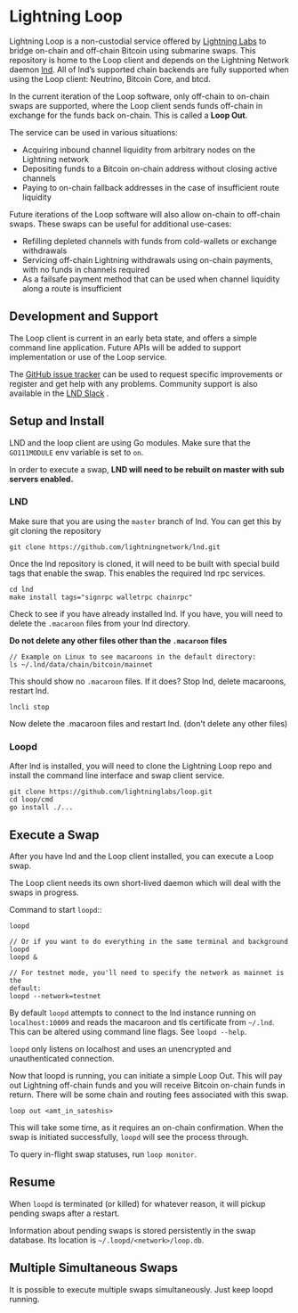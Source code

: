 # Lightning Loop
 
Lightning Loop is a non-custodial service offered by
[Lightning Labs](https://lightning.engineering/) to bridge on-chain and
off-chain Bitcoin using submarine swaps. This repository is home to the Loop
client and depends on the Lightning Network daemon
[lnd](https://github.com/lightningnetwork/lnd). All of lnd’s supported chain
backends are fully supported when using the Loop client: Neutrino, Bitcoin
Core, and btcd.

In the current iteration of the Loop software, only off-chain to on-chain
swaps are supported, where the Loop client sends funds off-chain in
exchange for the funds back on-chain. This is called a **Loop Out**.

The service can be used in various situations:

- Acquiring inbound channel liquidity from arbitrary nodes on the Lightning
    network
- Depositing funds to a Bitcoin on-chain address without closing active
    channels
- Paying to on-chain fallback addresses in the case of insufficient route
    liquidity

Future iterations of the Loop software will also allow on-chain to off-chain
swaps. These swaps can be useful for additional use-cases:

- Refilling depleted channels with funds from cold-wallets or exchange
    withdrawals
- Servicing off-chain Lightning withdrawals using on-chain payments, with no
    funds in channels required
- As a failsafe payment method that can be used when channel liquidity along a
    route is insufficient

## Development and Support

The Loop client is current in an early beta state, and offers a simple command
line application. Future APIs will be added to support implementation or use of
the Loop service.

The [GitHub issue tracker](https://github.com/lightninglabs/loop/issues) can be
used to request specific improvements or register and get help with any
problems. Community support is also available in the
[LND Slack](https://join.slack.com/t/lightningcommunity/shared_invite/enQtMzQ0OTQyNjE5NjU1LWRiMGNmOTZiNzU0MTVmYzc1ZGFkZTUyNzUwOGJjMjYwNWRkNWQzZWE3MTkwZjdjZGE5ZGNiNGVkMzI2MDU4ZTE)
.

## Setup and Install

LND and the loop client are using Go modules. Make sure that the `GO111MODULE`
env variable is set to `on`.

In order to execute a swap, **LND will need to be rebuilt on master with sub
servers enabled.**

### LND

Make sure that you are using the `master` branch of lnd. You can get this by
git cloning the repository

```
git clone https://github.com/lightningnetwork/lnd.git
```

Once the lnd repository is cloned, it will need to be built with special build
tags that enable the swap. This enables the required lnd rpc services.

```
cd lnd
make install tags="signrpc walletrpc chainrpc"
```

Check to see if you have already installed lnd. If you have, you will need to
delete the `.macaroon` files from your lnd directory.

**Do not delete any other files other than the `.macaroon` files**

```
// Example on Linux to see macaroons in the default directory:
ls ~/.lnd/data/chain/bitcoin/mainnet
```

This should show no `.macaroon` files. If it does? Stop lnd, delete macaroons,
restart lnd.

```
lncli stop
```

Now delete the .macaroon files and restart lnd. (don't delete any other files)

### Loopd

After lnd is installed, you will need to clone the Lightning Loop repo and 
install the command line interface and swap client service.

```
git clone https://github.com/lightninglabs/loop.git
cd loop/cmd
go install ./...
```

## Execute a Swap

After you have lnd and the Loop client installed, you can execute a Loop swap.

The Loop client needs its own short-lived daemon which will deal with the swaps
in progress.

Command to start `loopd`::

```
loopd

// Or if you want to do everything in the same terminal and background loopd
loopd &

// For testnet mode, you'll need to specify the network as mainnet is the
default:
loopd --network=testnet
```

By default `loopd` attempts to connect to the lnd instance running on
`localhost:10009` and reads the macaroon and tls certificate from `~/.lnd`.
This can be altered using command line flags. See `loopd --help`.

`loopd` only listens on localhost and uses an unencrypted and unauthenticated
connection.

Now that loopd is running, you can initiate a simple Loop Out. This will pay
out Lightning off-chain funds and you will receive Bitcoin on-chain funds in
return. There will be some chain and routing fees associated with this swap.

```
loop out <amt_in_satoshis>
```

This will take some time, as it requires an on-chain confirmation. When the
swap is initiated successfully, `loopd` will see the process through.

To query in-flight swap statuses, run `loop monitor`.

## Resume

When `loopd` is terminated (or killed) for whatever reason, it will pickup
pending swaps after a restart. 

Information about pending swaps is stored persistently in the swap database.
Its location is `~/.loopd/<network>/loop.db`.

## Multiple Simultaneous Swaps

It is possible to execute multiple swaps simultaneously. Just keep loopd 
running.

